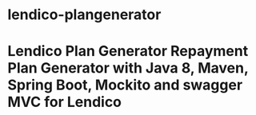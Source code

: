 # lendico-plangenerator
# Lendico Plan Generator Repayment Plan Generator with Java 8, Maven, Spring Boot, Mockito and swagger MVC for Lendico
